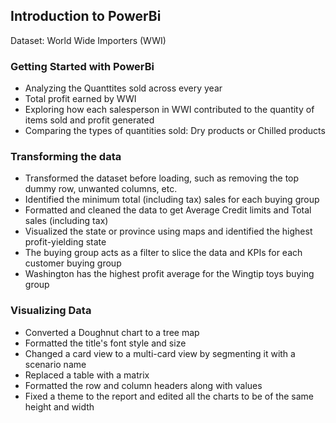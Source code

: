 ## Introduction to PowerBi
Dataset: World Wide Importers (WWI)

### Getting Started with PowerBi

- Analyzing the Quanttites sold across every year
- Total profit earned by WWI
- Exploring how each salesperson in WWI contributed to the quantity of items sold and profit generated
- Comparing the types of quantities sold: Dry products or Chilled products

### Transforming the data

- Transformed the dataset before loading, such as removing the top dummy row, unwanted columns, etc.
- Identified the minimum total (including tax) sales for each buying group 
- Formatted and cleaned the data to get Average Credit limits and Total sales (including tax)
- Visualized the state or province using maps and identified the highest profit-yielding state 
- The buying group acts as a filter to slice the data and KPIs for each customer buying group
- Washington has the highest profit average for the Wingtip toys buying group


### Visualizing Data

- Converted a Doughnut chart to a tree map
- Formatted the title's font style and size
- Changed a card view to a multi-card view by segmenting it with a scenario name 
- Replaced a table with a matrix
- Formatted the row and column headers along with values
- Fixed a theme to the report and edited all the charts to be of the same height and width




